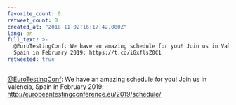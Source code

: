 ```yaml
---
favorite_count: 0
retweet_count: 0
created_at: "2018-11-02T16:17:42.000Z"
lang: en
full_text: >-
  @EuroTestingConf: We have an amazing schedule for you! Join us in Valencia,
  Spain in February 2019: https://t.co/iGxflsZ0C1
retweeted: true
---
```


[@EuroTestingConf](https://twitter.com/EuroTestingConf): We have an amazing
schedule for you! Join us in Valencia, Spain in February 2019:
<http://europeantestingconference.eu/2019/schedule/>
